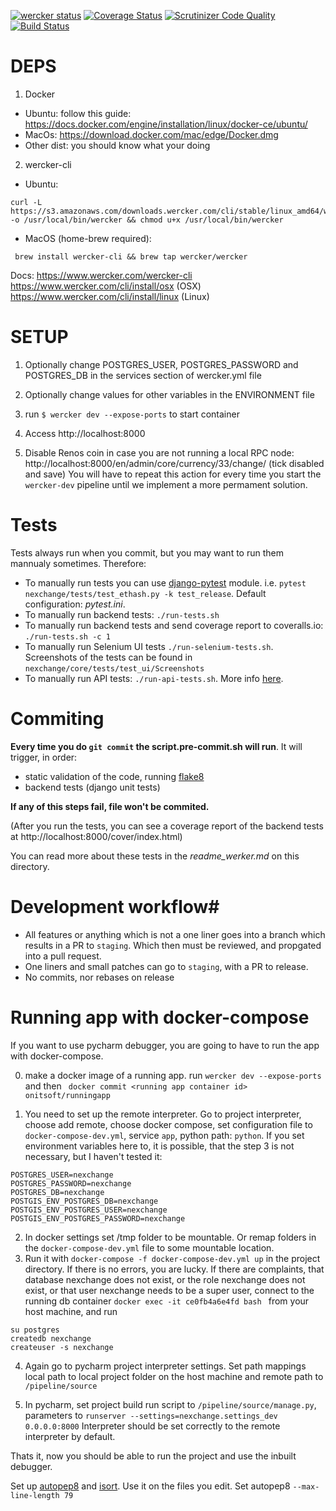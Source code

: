 [![wercker status](https://app.wercker.com/status/067cf790e7047fabce4a0bdcd8d0cae8/s/ "wercker status")](https://app.wercker.com/project/byKey/067cf790e7047fabce4a0bdcd8d0cae8)
[![Coverage Status](https://coveralls.io/repos/github/onitsoft/nexchange/badge.svg?branch=HEAD&t=bsPMc2)](https://coveralls.io/github/onitsoft/nexchange?branch=HEAD)
[![Scrutinizer Code Quality](https://scrutinizer-ci.com/g/onitsoft/nexchange/badges/quality-score.png?b=release&s=dea82d8c22adbb8b18ee327b9771fc5bbe08d335)](https://scrutinizer-ci.com/g/onitsoft/nexchange/?branch=release)
[![Build Status](https://scrutinizer-ci.com/g/onitsoft/nexchange/badges/build.png?b=release&s=0e65f940af2dbaadcbea7ee9a2e0ff2bac753da0)](https://scrutinizer-ci.com/g/onitsoft/nexchange/build-status/release)

# DEPS

1. Docker
 - Ubuntu: follow this guide: https://docs.docker.com/engine/installation/linux/docker-ce/ubuntu/
 - MacOs: https://download.docker.com/mac/edge/Docker.dmg
 - Other dist: you should know what your doing
2. wercker-cli
 - Ubuntu: 
 ```
 curl -L https://s3.amazonaws.com/downloads.wercker.com/cli/stable/linux_amd64/wercker -o /usr/local/bin/wercker && chmod u+x /usr/local/bin/wercker
```
 - MacOS (home-brew required): 
 ```
  brew install wercker-cli && brew tap wercker/wercker
 ```
 Docs: https://www.wercker.com/wercker-cli
 https://www.wercker.com/cli/install/osx (OSX)
 https://www.wercker.com/cli/install/linux (Linux)

# SETUP

1. Optionally change POSTGRES_USER, POSTGRES_PASSWORD and POSTGRES_DB in the services section of wercker.yml file

2. Optionally change values for other variables in the ENVIRONMENT file

3. run `$ wercker dev --expose-ports` to start container

4. Access http://localhost:8000

5. Disable Renos coin in case you are not running a local RPC node:
http://localhost:8000/en/admin/core/currency/33/change/
(tick disabled and save)
You will have to repeat this action for every time you start the `wercker-dev` pipeline until we implement a more permament solution.

# Tests
Tests always run when you commit, but you may want to run them mannualy sometimes. Therefore:

* To manually run tests you can use [django-pytest](https://pytest-django.readthedocs.io) module. i.e. ```pytest nexchange/tests/test_ethash.py -k test_release```. Default configuration: *pytest.ini*.  
* To manually run backend tests:  `./run-tests.sh`
* To manually run backend tests and send coverage report to coveralls.io:   `./run-tests.sh -c 1`
* To manually run Selenium UI tests `./run-selenium-tests.sh`. Screenshots of the tests can be found in `nexchange/core/tests/test_ui/Screenshots`
* To manually run API tests: `./run-api-tests.sh`. More info [here](https://app.apiary.io/nexchange2/tests/runs#tutorial).


# Commiting
**Every time  you do `git commit` the script.pre-commit.sh will run**.
It will trigger, in order: 
- static validation of the code, running [flake8](https://flake8.readthedocs.io/en/latest/) 
- backend tests (django unit tests)

**If any of this steps fail, file won't be commited.**

(After you run the tests, you can see a coverage report of the backend tests at http://localhost:8000/cover/index.html)

You can read more about these tests in the *readme_werker.md* on this directory.


# Development workflow#

- All features or anything which is not a one liner goes into a branch which results in a PR to `staging`.
 Which then must be reviewed, and propgated into a pull request.
- One liners and small patches can go to `staging`, with a PR to release.
- No commits, nor rebases on release

# Running app with docker-compose
If you want to use pycharm debugger, you are going to have to run the app with docker-compose.

0. make a docker image of a running app. run `wercker dev --expose-ports` and then ` docker commit <running app container id>  onitsoft/runningapp`

1. You need to set up the remote interpreter. Go to project interpreter, choose  add remote, choose docker compose, set configuration file to `docker-compose-dev.yml`, service `app`, python path: `python`. If you set environment variables here to, it is possible, that the step 3 is not necessary, but I haven't tested it:

```
POSTGRES_USER=nexchange
POSTGRES_PASSWORD=nexchange
POSTGRES_DB=nexchange
POSTGIS_ENV_POSTGRES_DB=nexchange
POSTGIS_ENV_POSTGRES_USER=nexchange
POSTGIS_ENV_POSTGRES_PASSWORD=nexchange
```
2. In docker settings set /tmp folder to be mountable. Or remap folders in the `docker-compose-dev.yml` file to some mountable location.
3. Run it with `docker-compose -f docker-compose-dev.yml up` in the project directory. If there is no errors, you are lucky. If there are complaints, that database nexchange does not exist, or the role nexchange does not exist, or that user nexchange needs to be a super user, connect to the running db container `docker exec -it ce0fb4a6e4fd bash ` from your host machine, and run

```
su postgres
createdb nexchange
createuser -s nexchange
```
4. Again go to pycharm project interpreter settings. Set path mappings local path to local project folder on the host machine and remote path to `/pipeline/source`

5. In pycharm, set project build run script to `/pipeline/source/manage.py`, parameters to `runserver --settings=nexchange.settings_dev 0.0.0.0:8000` Interpreter should be set correctly to the remote interpreter by default.

Thats it, now you should be able to run the project and use the inbuilt debugger.

Set up [autopep8](https://github.com/hscgavin/autopep8-on-pycharm) and [isort](https://github.com/timothycrosley/isort/wiki/isort-Plugins). Use it on the files you edit. Set autopep8 `--max-line-length 79`